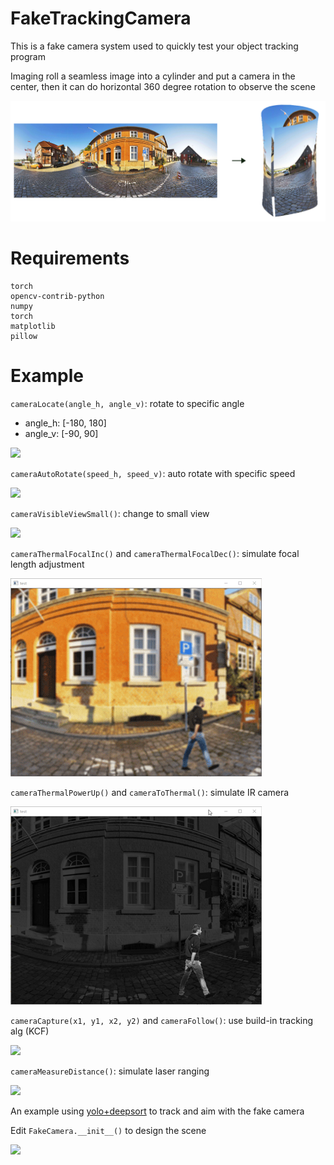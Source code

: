 # FakeTrackingCamera



This is a fake camera system used to quickly test your object tracking program



Imaging roll a seamless image into a cylinder and put a camera in the center, then it can do horizontal 360 degree rotation to observe the scene

![](https://github.com/jylink/FakeTrackingCamera/blob/main/imgs/cylinder.png)



# Requirements

```
torch
opencv-contrib-python
numpy
torch
matplotlib
pillow
```



# Example

`cameraLocate(angle_h, angle_v)`: rotate to specific angle

* angle_h: [-180, 180]
* angle_v: [-90, 90]

![](https://github.com/jylink/FakeTrackingCamera/blob/main/imgs/locate.gif)



`cameraAutoRotate(speed_h, speed_v)`: auto rotate with specific speed

![](https://github.com/jylink/FakeTrackingCamera/blob/main/imgs/auto.gif)



`cameraVisibleViewSmall()`: change to small view

![](https://github.com/jylink/FakeTrackingCamera/blob/main/imgs/smallview.gif)



`cameraThermalFocalInc()` and `cameraThermalFocalDec()`: simulate focal length adjustment

![](https://github.com/jylink/FakeTrackingCamera/blob/main/imgs/focal.gif)



`cameraThermalPowerUp()` and `cameraToThermal()`: simulate IR camera

![](https://github.com/jylink/FakeTrackingCamera/blob/main/imgs/thermal.gif)



`cameraCapture(x1, y1, x2, y2)` and `cameraFollow()`: use build-in tracking alg (KCF)

![](https://github.com/jylink/FakeTrackingCamera/blob/main/imgs/track.gif)



`cameraMeasureDistance()`: simulate laser ranging

![](https://github.com/jylink/FakeTrackingCamera/blob/main/imgs/track+measure.gif)



An example using [yolo+deepsort](https://github.com/mikel-brostrom/Yolov3_DeepSort_Pytorch) to track and aim with the fake camera

Edit `FakeCamera.__init__()` to design the scene

![](https://github.com/jylink/FakeTrackingCamera/blob/main/imgs/deepsort.gif)
